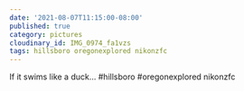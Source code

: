 ```yaml
---
date: '2021-08-07T11:15:00-08:00'
published: true
category: pictures
cloudinary_id: IMG_0974_fa1vzs
tags: hillsboro oregonexplored nikonzfc
---
```


If it swims like a duck… #hillsboro #oregonexplored nikonzfc